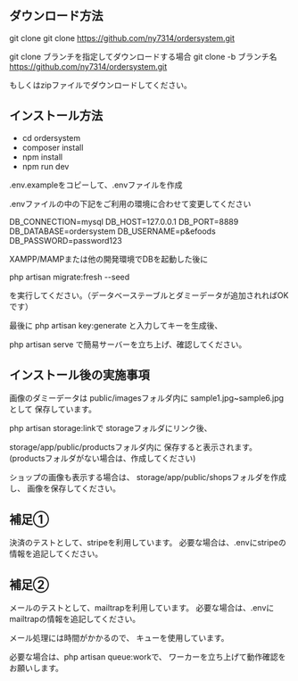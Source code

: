 ## ダウンロード方法
git clone
git clone https://github.com/ny7314/ordersystem.git

git clone ブランチを指定してダウンロードする場合
git clone -b ブランチ名 https://github.com/ny7314/ordersystem.git

もしくはzipファイルでダウンロードしてください。

## インストール方法
- cd ordersystem
- composer install
- npm install
- npm run dev

.env.exampleをコピーして、.envファイルを作成

.envファイルの中の下記をご利用の環境に合わせて変更してください

DB_CONNECTION=mysql
DB_HOST=127.0.0.1
DB_PORT=8889
DB_DATABASE=ordersystem
DB_USERNAME=p&efoods
DB_PASSWORD=password123

XAMPP/MAMPまたは他の開発環境でDBを起動した後に

php artisan migrate:fresh --seed

を実行してください。（データベーステーブルとダミーデータが追加されればOKです）

最後に
php artisan key:generate
と入力してキーを生成後、

php artisan serve
で簡易サーバーを立ち上げ、確認してください。

## インストール後の実施事項

画像のダミーデータは
public/imagesフォルダ内に
sample1.jpg~sample6.jpgとして
保存しています。

php artisan storage:linkで
storageフォルダにリンク後、

storage/app/public/productsフォルダ内に
保存すると表示されます。
(productsフォルダがない場合は、作成してください)

ショップの画像も表示する場合は、
storage/app/public/shopsフォルダを作成し、
画像を保存してください。

## 補足①
決済のテストとして、stripeを利用しています。
必要な場合は、.envにstripeの情報を追記してください。

## 補足②
メールのテストとして、mailtrapを利用しています。
必要な場合は、.envにmailtrapの情報を追記してください。

メール処理には時間がかかるので、
キューを使用しています。

必要な場合は、php artisan queue:workで、
ワーカーを立ち上げて動作確認をお願いします。